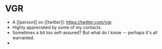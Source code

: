 # VGR
- A [[person]] on [[twitter]]: https://twitter.com/vgr.
- Highly appreciated by some of my contacts.
- Sometimes a bit too self-assured? But what do I know -- perhaps it's all warranted.
- 
